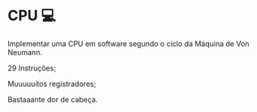 # CPU 💻
Implementar uma CPU em software segundo o ciclo da Máquina de Von Neumann.




29 Instruções;

Muuuuuitos registradores; 

Bastaaante dor de cabeça.



